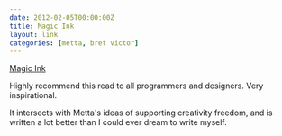 ```yaml
---
date: 2012-02-05T00:00:00Z
title: Magic Ink
layout: link
categories: [metta, bret victor]
---
```

[Magic Ink](http://worrydream.com/MagicInk/)

Highly recommend this read to all programmers and designers. Very inspirational.

It intersects with Metta's ideas of supporting creativity freedom, and is written a lot better than I could ever dream to write myself.
